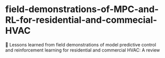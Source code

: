 # field-demonstrations-of-MPC-and-RL-for-residential-and-commecial-HVAC
📑 Lessons learned from field demonstrations of model predictive control and reinforcement learning for residential and commercial HVAC: A review
